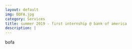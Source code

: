 ```yaml
---
layout: default
img: BOFA.jpg
category: Services
title: summer 2019 - first internship @ bank of america
description: |
---
```

  bofa
